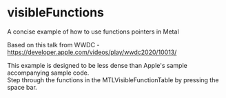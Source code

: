 # visibleFunctions
A concise example of how to use functions pointers in Metal

Based on this talk from WWDC - https://developer.apple.com/videos/play/wwdc2020/10013/

This example is designed to be less dense than Apple's sample accompanying sample code.  
Step through the functions in the MTLVisibleFunctionTable by pressing the space bar.
